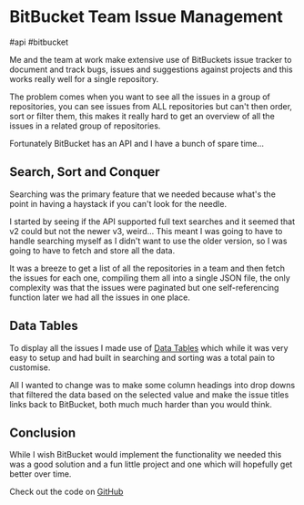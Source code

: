 # BitBucket Team Issue Management

#api
#bitbucket


Me and the team at work make extensive use of BitBuckets issue tracker to document and track bugs, issues and suggestions against projects and this works really well for a single repository.

The problem comes when you want to see all the issues in a group of repositories, you can see issues from ALL repositories but can't then order, sort or filter them, this makes it really hard to get an overview of all the issues in a related group of repositories.

Fortunately BitBucket has an API and I have a bunch of spare time...

## Search, Sort and Conquer

Searching was the primary feature that we needed because what's the point in having a haystack if you can't look for the needle.

I started by seeing if the API supported full text searches and it seemed that v2 could but not the newer v3, weird... This meant I was going to have to handle searching myself as I didn't want to use the older version, so I was going to have to fetch and store all the data.

It was a breeze to get a list of all the repositories in a team and then fetch the issues for each one, compiling them all into a single JSON file, the only complexity was that the issues were paginated but one self-referencing function later we had all the issues in one place.

## Data Tables

To display all the issues I made use of [Data Tables](https://www.datatables.net/) which while it was very easy to setup and had built in searching and sorting was a total pain to customise.

All I wanted to change was to make some column headings into drop downs that filtered the data based on the selected value and make the issue titles links back to BitBucket, both much much harder than you would think.

## Conclusion

While I wish BitBucket would implement the functionality we needed this was a good solution and a fun little project and one which will hopefully get better over time.

Check out the code on [GitHub](https://github.com/moebrowne/BitBucket-Team-Issue-Manger)
